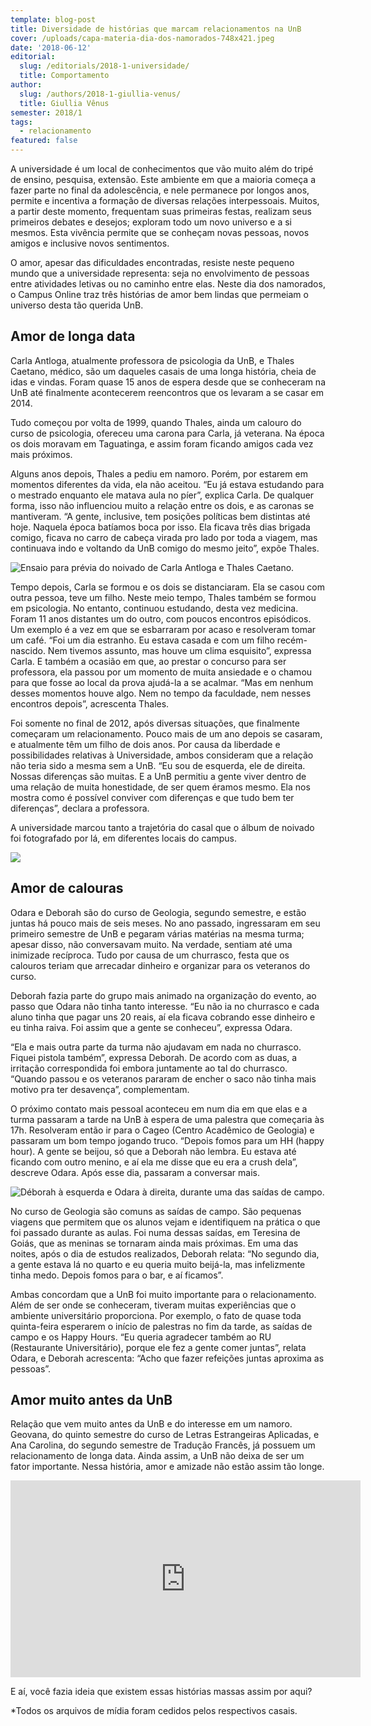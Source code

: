 ```yaml
---
template: blog-post
title: Diversidade de histórias que marcam relacionamentos na UnB
cover: /uploads/capa-materia-dia-dos-namorados-748x421.jpeg
date: '2018-06-12'
editorial:
  slug: /editorials/2018-1-universidade/
  title: Comportamento
author:
  slug: /authors/2018-1-giullia-venus/
  title: Giullia Vênus
semester: 2018/1
tags:
  - relacionamento
featured: false
---
```





A universidade é um local de conhecimentos que vão muito além do tripé de ensino, pesquisa, extensão. Este ambiente em que a maioria começa a fazer parte no final da adolescência, e nele permanece por longos anos, permite e incentiva a formação de diversas relações interpessoais. Muitos, a partir deste momento, frequentam suas primeiras festas, realizam seus primeiros debates e desejos; exploram todo um novo universo e a si mesmos. Esta vivência permite que se conheçam novas pessoas, novos amigos e inclusive novos sentimentos.

O amor, apesar das dificuldades encontradas, resiste neste pequeno mundo que a universidade representa: seja no envolvimento de pessoas entre atividades letivas ou no caminho entre elas. Neste dia dos namorados, o Campus Online traz três histórias de amor bem lindas que permeiam o universo desta tão querida UnB.



## Amor de longa data

Carla Antloga, atualmente professora de psicologia da UnB, e Thales Caetano, médico, são um daqueles casais de uma longa história, cheia de idas e vindas. Foram quase 15 anos de espera desde que se conheceram na UnB até finalmente acontecerem reencontros que os levaram a se casar em 2014.

Tudo começou por volta de 1999, quando Thales, ainda um calouro do curso de psicologia, ofereceu uma carona para Carla, já veterana. Na época os dois moravam em Taguatinga, e assim foram ficando amigos cada vez mais próximos.

Alguns anos depois, Thales a pediu em namoro. Porém, por estarem em momentos diferentes da vida, ela não aceitou. “Eu já estava estudando para o mestrado enquanto ele matava aula no píer”, explica Carla. De qualquer forma, isso não influenciou muito a relação entre os dois, e as caronas se mantiveram. “A gente, inclusive, tem posições políticas bem distintas até hoje. Naquela época batíamos boca por isso. Ela ficava três dias brigada comigo, ficava no carro de cabeça virada pro lado por toda a viagem, mas continuava indo e voltando da UnB comigo do mesmo jeito”, expõe Thales.

![Ensaio para prévia do noivado de Carla Antloga e Thales Caetano.](/uploads/giu-2.jpg)

Tempo depois, Carla se formou e os dois se distanciaram. Ela se casou com outra pessoa, teve um filho. Neste meio tempo, Thales também se formou em psicologia. No entanto, continuou estudando, desta vez medicina. Foram 11 anos distantes um do outro, com poucos encontros episódicos. Um exemplo é a vez em que se esbarraram por acaso e resolveram tomar um café. “Foi um dia estranho. Eu estava casada e com um filho recém-nascido. Nem tivemos assunto, mas houve um clima esquisito”, expressa Carla. E também a ocasião em que, ao prestar o concurso para ser professora, ela passou por um momento de muita ansiedade e o chamou para que fosse ao local da prova ajudá-la a se acalmar. “Mas em nenhum desses momentos houve algo. Nem no tempo da faculdade, nem nesses encontros depois”, acrescenta Thales.

Foi somente no final de 2012, após diversas situações, que finalmente começaram um relacionamento. Pouco mais de um ano depois se casaram, e atualmente têm um filho de dois anos. Por causa da liberdade e possibilidades relativas à Universidade, ambos consideram que a relação não teria sido a mesma sem a UnB. “Eu sou de esquerda, ele de direita. Nossas diferenças são muitas. E a UnB permitiu a gente viver dentro de uma relação de muita honestidade, de ser quem éramos mesmo. Ela nos mostra como é possível conviver com diferenças e que tudo bem ter diferenças”, declara a professora.

A universidade marcou tanto a trajetória do casal que o álbum de noivado foi fotografado por lá, em diferentes locais do campus.

![](/uploads/giu-4-1024x683.jpg)

## Amor de calouras

Odara e Deborah são do curso de Geologia, segundo semestre, e estão juntas há pouco mais de seis meses. No ano passado, ingressaram em seu primeiro semestre de UnB e pegaram várias matérias na mesma turma; apesar disso, não conversavam muito. Na verdade, sentiam até uma inimizade recíproca. Tudo por causa de um churrasco, festa que os calouros teriam que arrecadar dinheiro e organizar para os veteranos do curso.

Deborah fazia parte do grupo mais animado na organização do evento, ao passo que Odara não tinha tanto interesse. “Eu não ia no churrasco e cada aluno tinha que pagar uns 20 reais, aí ela ficava cobrando esse dinheiro e eu tinha raiva. Foi assim que a gente se conheceu”, expressa Odara.

“Ela e mais outra parte da turma não ajudavam em nada no churrasco. Fiquei pistola também”, expressa Deborah. De acordo com as duas, a irritação correspondida foi embora juntamente  ao tal do churrasco. “Quando passou e os veteranos pararam de encher o saco não tinha mais motivo pra ter desavença”, complementam.

O próximo contato mais pessoal aconteceu em num dia em que elas e a turma passaram a tarde na UnB à espera de uma palestra que começaria às 17h. Resolveram então ir para o Cageo (Centro Acadêmico de Geologia) e passaram um bom tempo jogando truco. “Depois fomos para um HH (happy hour). A gente se beijou, só que a Deborah não lembra. Eu estava até ficando com outro menino, e aí ela me disse que eu era a crush dela”, descreve Odara. Após esse dia, passaram a conversar mais.

![Déborah à esquerda e Odara à direita, durante uma das saídas de campo.](/uploads/giu-3.jpeg)

No curso de Geologia são comuns as saídas de campo. São pequenas viagens que permitem que os alunos vejam e identifiquem na prática o que foi passado durante as aulas. Foi numa dessas saídas, em Teresina de Goiás, que as meninas se tornaram ainda mais próximas. Em uma das noites, após o dia de estudos realizados, Deborah relata: “No segundo dia, a gente estava lá no quarto e eu queria muito beijá-la, mas infelizmente tinha medo. Depois fomos para o bar, e aí ficamos”.

Ambas concordam que a UnB foi muito importante para o relacionamento. Além de ser onde se conheceram, tiveram muitas experiências que o ambiente universitário proporciona. Por exemplo, o fato de quase toda quinta-feira esperarem o início de palestras no fim da tarde, as saídas de campo e os Happy Hours. “Eu queria agradecer também ao RU (Restaurante Universitário), porque ele fez a gente comer juntas”, relata Odara, e Deborah acrescenta: “Acho que fazer refeições juntas aproxima as pessoas”.



## Amor muito antes da UnB

Relação que vem muito antes da UnB e  do interesse  em um namoro. Geovana, do quinto semestre do curso de Letras Estrangeiras Aplicadas, e Ana Carolina, do segundo semestre de Tradução Francês, já possuem um relacionamento de longa data. Ainda assim, a UnB não deixa de ser um fator importante. Nessa história, amor e amizade não estão assim tão longe.

<iframe width="560" height="315" src="https://www.youtube.com/embed/7wIpwCluYDU" frameborder="0" allow="autoplay; encrypted-media" allowfullscreen></iframe>

E aí, você fazia ideia que existem essas histórias massas assim por aqui?



\*Todos os arquivos de mídia foram cedidos pelos respectivos casais.
